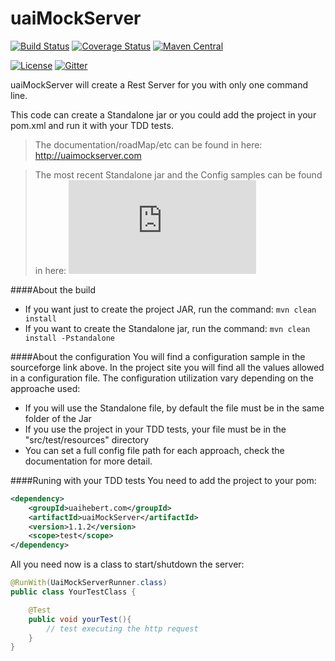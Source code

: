 # uaiMockServer

[![Build Status](https://travis-ci.org/uaihebert/uaiMockServer.svg?branch=master)](https://travis-ci.org/uaihebert/uaiMockServer) [![Coverage Status](https://coveralls.io/repos/uaihebert/uaiMockServer/badge.svg?branch=master)](https://coveralls.io/r/uaihebert/uaiMockServer?branch=master) [![Maven Central](https://maven-badges.herokuapp.com/maven-central/uaihebert.com/uaiMockServer/badge.svg)](https://maven-badges.herokuapp.com/maven-central/uaihebert.com/uaiMockServer)

[![License][license-image]][license-url] [![Gitter][gitter-image]][gitter-url]

uaiMockServer will create a Rest Server for you with only one command line.

This code can create a Standalone jar or you could add the project in your pom.xml and run it with your TDD tests.

> The documentation/roadMap/etc can be found in here: http://uaimockserver.com

> The most recent Standalone jar and the Config samples can be found in here: [![Download uaiMockServer](https://sourceforge.net/sflogo.php?type=16&group_id=2405235)](https://sourceforge.net/p/uaimockserver/)

####About the build
* If you want just to create the project JAR, run the command: `mvn clean install`
* If you want to create the Standalone jar, run the command: `mvn clean install -Pstandalone`
 

####About the configuration
You will find a configuration sample in the sourceforge link above. In the project site you will find all the values allowed in a configuration file.
The configuration utilization vary depending on the approache used:
* If you will use the Standalone file, by default the file must be in the same folder of the Jar
* If you use the project in your TDD tests, your file must be in the "src/test/resources" directory
* You can set a full config file path for each approach, check the documentation for more detail.

####Runing with your TDD tests
You need to add the project to your pom:

```xml
<dependency>
    <groupId>uaihebert.com</groupId>
    <artifactId>uaiMockServer</artifactId>
    <version>1.1.2</version>
    <scope>test</scope>
</dependency>
```

All you need now is a class to start/shutdown the server:
```java
@RunWith(UaiMockServerRunner.class)
public class YourTestClass {

    @Test
    public void yourTest(){
        // test executing the http request
    }
}
```



[gitter-url]: https://gitter.im/uaihebert/uaiMockServer
[gitter-image]: https://badges.gitter.im/Join%20Chat.svg

[license-url]: https://gitter.im/uaihebert/uaiMockServer/blob/master/LICENSE
[license-image]: https://img.shields.io/badge/license-MIT-blue.svg?style=flat

